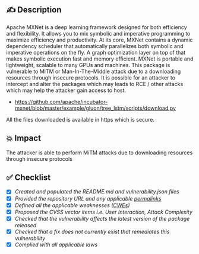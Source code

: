 ## ✍️ Description
Apache MXNet is a deep learning framework designed for both efficiency and flexibility. It allows you to mix symbolic and imperative programming to maximize efficiency and productivity. At its core, MXNet contains a dynamic dependency scheduler that automatically parallelizes both symbolic and imperative operations on the fly. A graph optimization layer on top of that makes symbolic execution fast and memory efficient. MXNet is portable and lightweight, scalable to many GPUs and machines.
This package is vulnerable to MITM or Man-In-The-Middle attack due to a downloading resources through insecure protocols. It is possible for an attacker to intercept and alter the packages which may leads to RCE / other attacks which may help the attacker gain access to host.

* https://github.com/apache/incubator-mxnet/blob/master/example/gluon/tree_lstm/scripts/download.py

All the files downloaded is available in https which is secure.
## 💥 Impact
The attacker is able to perform MiTM attacks due to downloading resources through insecure protocols
## ✅ Checklist
- [x] _Created and populated the README.md and vulnerability.json files_
- [x] _Provided the repository URL and any applicable [permalinks]([https://help.github.com/en/github/managing-files-in-a-repository/getting-permanent-links-to-files](https://help.github.com/en/github/managing-files-in-a-repository/getting-permanent-links-to-files))_
- [x] _Defined all the applicable weaknesses ([CWEs]([https://cwe.mitre.org/](https://cwe.mitre.org/)))_
- [x] _Proposed the CVSS vector items i.e. User Interaction, Attack Complexity_
- [x] _Checked that the vulnerability affects the latest version of the package released_
- [x] _Checked that a fix does not currently exist that remediates this vulnerability_
- [x] _Complied with all applicable laws_
